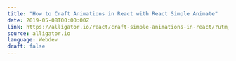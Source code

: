 ```yaml
---
title: "How to Craft Animations in React with React Simple Animate"
date: 2019-05-08T00:00:00Z
link: https://alligator.io/react/craft-simple-animations-in-react/?utm_medium=RSS&utm_source=news.12bit.vn
source: alligator.io
language: Webdev
draft: false
---
```

